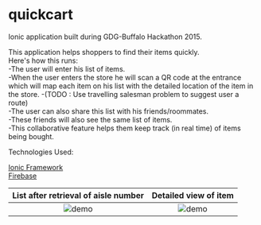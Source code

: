 # quickcart

Ionic application built during GDG-Buffalo Hackathon 2015.

This application helps shoppers to find their items quickly.    
Here's how this runs:    
-The user will enter his list of items.       
-When the user enters the store he will scan a QR code at the entrance which will map each item on his list with the detailed location of the item in the store.
-(TODO : Use travelling salesman problem to suggest user a route)    
-The user can also share this list with his friends/roommates.   
-These friends will also see the same list of items.    
-This collaborative feature helps them keep track (in real time) of items being bought.    

Technologies Used:

[Ionic Framework](http://ionicframework.com/)    
[Firebase](https://www.firebase.com/)

|  List after retrieval of aisle number  | Detailed view of item |     
| :-------------------------: | :-------------------------: |      
| ![demo](../master/resources/image1.png?raw=true) | ![demo](../master/resources/image2.png?raw=true) | 

